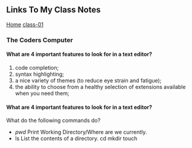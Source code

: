 ## Links To My Class Notes
[Home](https://edgarsvalkovskis.github.io/readme)
[class-01](https://edgarsvalkovskis.github.io/readme/Class-01)

### The Coders Computer

#### What are 4 important features to look for in a text editor?
1. code completion;
2. syntax highlighting;
3. a nice variety of themes (to reduce eye strain and
fatigue);
4. the ability to choose from a healthy selection of
extensions available when you need them;

#### What are 4 important features to look for in a text editor?
What do the following commands do?
- *pwd*
  Print Working Directory/Where are we currently.
- ls
List the contents of a directory.
cd
mkdir
touch
